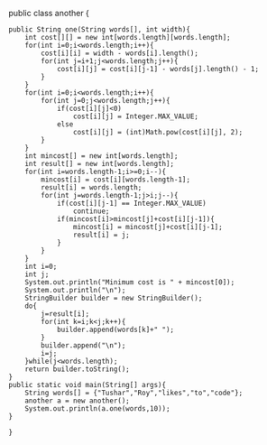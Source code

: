 
public class another {

	public String one(String words[], int width){
		int cost[][] = new int[words.length][words.length];
		for(int i=0;i<words.length;i++){
			cost[i][i] = width - words[i].length();
			for(int j=i+1;j<words.length;j++){
				cost[i][j] = cost[i][j-1] - words[j].length() - 1;
			}
		}
		for(int i=0;i<words.length;i++){
			for(int j=0;j<words.length;j++){
				if(cost[i][j]<0)
					cost[i][j] = Integer.MAX_VALUE;
				else
					cost[i][j] = (int)Math.pow(cost[i][j], 2);
			}	
		}
		int mincost[] = new int[words.length];
		int result[] = new int[words.length];
		for(int i=words.length-1;i>=0;i--){
			mincost[i] = cost[i][words.length-1];
            result[i] = words.length;
			for(int j=words.length-1;j>i;j--){
				if(cost[i][j-1] == Integer.MAX_VALUE)
					continue;
				if(mincost[i]>mincost[j]+cost[i][j-1]){
					mincost[i] = mincost[j]+cost[i][j-1];
					result[i] = j;
				}
			}
		}
		int i=0;
		int j;
		System.out.println("Minimum cost is " + mincost[0]);
        System.out.println("\n");
		StringBuilder builder = new StringBuilder();
		do{
			j=result[i];
			for(int k=i;k<j;k++){
				builder.append(words[k]+" ");
			}
			builder.append("\n");
			i=j;
		}while(j<words.length);
		return builder.toString();
	}
	public static void main(String[] args){
		String words[] = {"Tushar","Roy","likes","to","code"};
		another a = new another();
		System.out.println(a.one(words,10));
	}

	}


